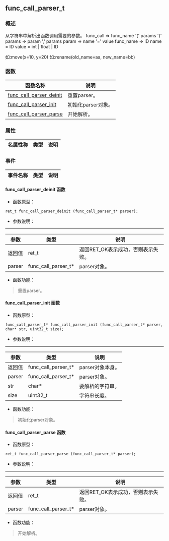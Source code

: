 ## func\_call\_parser\_t
### 概述
 从字符串中解析出函数调用需要的参数。
 func_call => func_name '(' params ')'
 params => param ',' params
 param => name '=' value
 func_name => ID
 name = ID
 value = int | float | ID

 如:move(x=10, y=20)
 如:rename(old_name=aa, new_name=bb)

### 函数
<p id="func_call_parser_t_methods">

| 函数名称 | 说明 | 
| -------- | ------------ | 
| <a href="#func_call_parser_t_func_call_parser_deinit">func\_call\_parser\_deinit</a> |  重置parser。 |
| <a href="#func_call_parser_t_func_call_parser_init">func\_call\_parser\_init</a> |  初始化parser对象。 |
| <a href="#func_call_parser_t_func_call_parser_parse">func\_call\_parser\_parse</a> |  开始解析。 |
### 属性
<p id="func_call_parser_t_properties">

| 名属性称 | 类型 | 说明 | 
| -------- | ----- | ------------ | 
### 事件
<p id="func_call_parser_t_events">

| 事件名称 | 类型  | 说明 | 
| -------- | ----- | ------- | 
#### func\_call\_parser\_deinit 函数
* 函数原型：

```
ret_t func_call_parser_deinit (func_call_parser_t* parser);
```

* 参数说明：

-----------------------

| 参数 | 类型 | 说明 |
| -------- | ----- | --------- |
| 返回值 | ret\_t | 返回RET\_OK表示成功，否则表示失败。 |
| parser | func\_call\_parser\_t* | parser对象。 |
* 函数功能：

> <p id="func_call_parser_t_func_call_parser_deinit"> 重置parser。




#### func\_call\_parser\_init 函数
* 函数原型：

```
func_call_parser_t* func_call_parser_init (func_call_parser_t* parser, char* str, uint32_t size);
```

* 参数说明：

-----------------------

| 参数 | 类型 | 说明 |
| -------- | ----- | --------- |
| 返回值 | func\_call\_parser\_t* | parser对象本身。 |
| parser | func\_call\_parser\_t* | parser对象。 |
| str | char* | 要解析的字符串。 |
| size | uint32\_t | 字符串长度。 |
* 函数功能：

> <p id="func_call_parser_t_func_call_parser_init"> 初始化parser对象。




#### func\_call\_parser\_parse 函数
* 函数原型：

```
ret_t func_call_parser_parse (func_call_parser_t* parser);
```

* 参数说明：

-----------------------

| 参数 | 类型 | 说明 |
| -------- | ----- | --------- |
| 返回值 | ret\_t | 返回RET\_OK表示成功，否则表示失败。 |
| parser | func\_call\_parser\_t* | parser对象。 |
* 函数功能：

> <p id="func_call_parser_t_func_call_parser_parse"> 开始解析。




